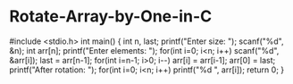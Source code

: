 # Rotate-Array-by-One-in-C
#include <stdio.h>
int main() {
    int n, last;
    printf("Enter size: ");
    scanf("%d", &n);
    int arr[n];
    printf("Enter elements: ");
    for(int i=0; i<n; i++) scanf("%d", &arr[i]);
    last = arr[n-1];
    for(int i=n-1; i>0; i--) arr[i] = arr[i-1];
    arr[0] = last;
    printf("After rotation: ");
    for(int i=0; i<n; i++) printf("%d ", arr[i]);
    return 0;
}
